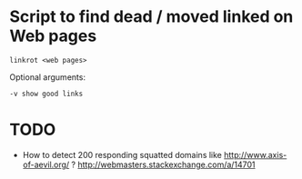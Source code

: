 # Script to find dead / moved linked on Web pages

	linkrot <web pages>

Optional arguments:

	-v show good links

# TODO

* How to detect 200 responding squatted domains like http://www.axis-of-aevil.org/ ?  http://webmasters.stackexchange.com/a/14701
